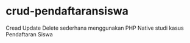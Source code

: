 # crud-pendaftaransiswa
Cread Update Delete sederhana menggunakan PHP Native studi kasus Pendaftaran Siswa
